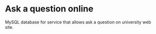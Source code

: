# Ask a question online
MySQL database for service that allows ask a question on university web site.
